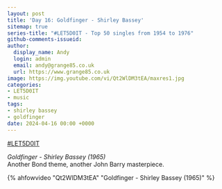```yaml
---
layout: post
title: 'Day 16: Goldfinger - Shirley Bassey'
sitemap: true
series-title: "#LET5D0IT - Top 50 singles from 1954 to 1976"
github-comments-issueid:
author:
  display_name: Andy
  login: admin
  email: andy@grange85.co.uk
  url: https://www.grange85.co.uk
image: https://img.youtube.com/vi/Qt2WlDM3tEA/maxres1.jpg
categories:
- LET5D0IT
- music
tags:
- shirley bassey
- goldfinger
date: 2024-04-16 00:00 +0000
---
```

[#LET5D0IT](https://bsky.app/profile/let5d0it.bsky.social)

_Goldfinger - Shirley Bassey (1965)_  
Another Bond theme, another John Barry masterpiece.

{% ahfowvideo "Qt2WlDM3tEA" "Goldfinger - Shirley Bassey (1965)" %}
